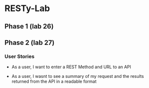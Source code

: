 # RESTy-Lab

## Phase 1 (lab 26)

## Phase 2 (lab 27)

### User Stories

* As a user, I want to enter a REST Method and URL to an API

* As a user, I wasnt to see a summary of my request and the results returned from the API in a readable format
